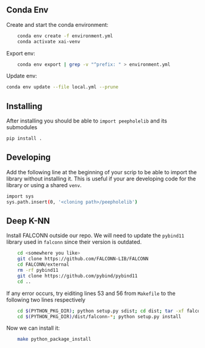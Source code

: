 ## Conda Env

Create and start the conda environment:

```sh
    conda env create -f environment.yml 
    conda activate xai-venv
```

Export env:
```sh
    conda env export | grep -v "^prefix: " > environment.yml
```

Update env:
```sh
conda env update --file local.yml --prune
```
## Installing
After installing you should be able to `import peepholelib` and its submodules

```sh
pip install .
```

## Developing
Add the following line at the beginning of your scrip to be able to import the library without installing it.
This is useful if your are developing code for the library or using a shared `venv`.
```sh
import sys
sys.path.insert(0, '<cloning path>/peepholelib')
```

## Deep K-NN

Install FALCONN outside our repo. We will need to update the `pybind11` library used in `falconn` since their version is outdated.
```sh
    cd <somewhere you like>
    git clone https://github.com/FALCONN-LIB/FALCONN
    cd FALCONN/external
    rm -rf pybind11
    git clone https://github.com/pybind/pybind11
    cd ..
```

If any error occurs, try eiditing lines 53 and 56 from `Makefile` to the following two lines respectively
```sh
	cd $(PYTHON_PKG_DIR); python setup.py sdist; cd dist; tar -xf falconn*.tar.gz; cd falconn-*; python setup.py build
	cd $(PYTHON_PKG_DIR)/dist/falconn-*; python setup.py install
```

Now we can install it:
```sh
    make python_package_install 
```
